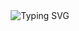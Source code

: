 <div align="center">
  <img src="https://readme-typing-svg.herokuapp.com?font=Fira+Code&size=24&duration=4000&pause=1000&color=00FFC2&center=true&vCenter=true&width=435&lines=Hi+there!+I'm+Aditi;Welcome+to+my+GitHub+profile!;Happy+coding!" alt="Typing SVG" />
</div>

<br>
